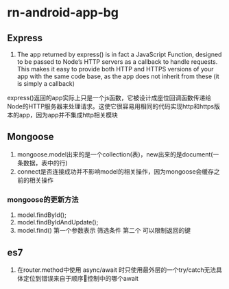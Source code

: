 # rn-android-app-bg

## Express 
1. The app returned by express() is in fact a JavaScript Function, designed to be passed to Node’s HTTP servers as a callback to handle requests. This makes it easy to provide both HTTP and HTTPS versions of your app with the same code base, as the app does not inherit from these (it is simply a callback)  

express()返回的app实际上只是一个js函数，它被设计成座位回调函数传递给Node的HTTP服务器来处理请求。这使它很容易用相同的代码实现http和https版本的app，因为app并不集成http相关模块

## Mongoose
1. mongoose.model出来的是一个collection(表)，new出来的是document(一条数据，表中的行)
2. connect是否连接成功并不影响model的相关操作，因为mongoose会缓存之前的相关操作

### mongoose的更新方法
1. model.findById();
2. model.findByIdAndUpdate();
3. model.find() 第一个参数表示 筛选条件 第二个 可以限制返回的键


## es7
1. 在router.method中使用 async/await 时只使用最外层的一个try/catch无法具体定位到错误来自于顺序控制中的哪个await
